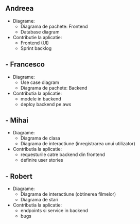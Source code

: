 ## Andreea

- Diagrame:
  - Diagrama de pachete: Frontend
  - Database diagram
- Contributie la aplicatie:
  - Frontend (UI)
  - Sprint backlog

## - Francesco

- Diagrame:
  - Use case diagram
  - Diagrama de pachete: Backend
- Contributia la aplicatie:
  - modele in backend
  - deploy backend pe aws

## - Mihai

- Diagrame:
  - Diagrama de clasa
  - Diagrama de interactiune (inregistrarea unui utilizator)
- Contributia la aplicatie:
  - requesturile catre backend din frontend
  - definire user stories

## - Robert

- Diagrame:
  - Diagrama de interactiune (obtinerea filmelor)
  - Diagrama de stari
- Contributia la aplicatie:
  - endpoints si service in backend
  - bugs
